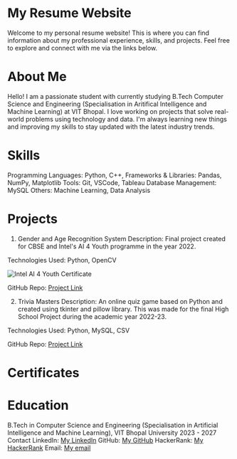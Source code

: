 # My Resume Website
Welcome to my personal resume website! This is where you can find information about my professional experience, skills, and projects. Feel free to explore and connect with me via the links below.

# About Me
Hello! I am a passionate student with currently studying B.Tech Computer Science and Engineering (Specialisation in Aritifical Intelligence and Machine Learning) at VIT Bhopal. I love working on projects that solve real-world problems using technology and data. I'm always learning new things and improving my skills to stay updated with the latest industry trends.

# Skills
Programming Languages: Python, C++, 
Frameworks & Libraries: Pandas, NumPy, Matplotlib
Tools: Git, VSCode, Tableau
Database Management: MySQL
Others: Machine Learning, Data Analysis

# Projects
1. Gender and Age Recognition System
Description: Final project created for CBSE and Intel's AI 4 Youth programme in the year 2022.

Technologies Used: Python, OpenCV

![Intel AI 4 Youth Certificate](https://github.com/user-attachments/assets/0af3c019-2bda-496f-95b1-f87acb787dba)

GitHub Repo: [Project Link](https://github.com/Swayam200/Intel-AI-4-Youth-Project)

2. Trivia Masters
Description: An online quiz game based on Python and created using tkinter and pillow library. This was made for the final High School Project during the academic year 2022-23.

Technologies Used: Python, MySQL, CSV

GitHub Repo: [Project Link](https://github.com/Swayam200/Trivia-MastersAn)

# Certificates

# Education
B.Tech in Computer Science and Engineering (Specialisation in Artificial Intelligence and Machine Learning), VIT Bhopal University
2023 - 2027
Contact
LinkedIn: [My LinkedIn](https://www.linkedin.com/in/swayam200/)
GitHub: [My GitHub](https://github.com/Swayam200)
HackerRank: [My HackerRank](https://www.hackerrank.com/profile/swayam200)
Email: [My email](swayam.panda200@gmail.com)
